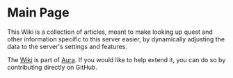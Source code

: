 Main Page
=============================================================================

This Wiki is a collection of articles, meant to make looking up quest
and other information specific to this server easier, by dynamically
adjusting the data to the server's settings and features.

The [Wiki](https://github.com/aura-project/aura/tree/master/system/web/wiki/pages)
is part of [Aura](https://github.com/aura-project/aura). If you would like
to help extend it, you can do so by contributing directly on GitHub.
